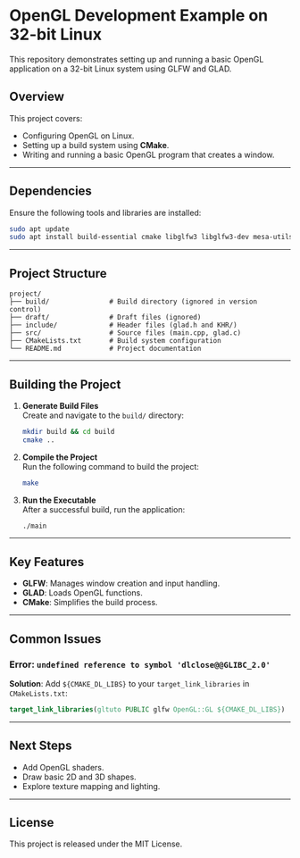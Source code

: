 # OpenGL Development Example on 32-bit Linux

This repository demonstrates setting up and running a basic OpenGL application on a 32-bit Linux system using GLFW and GLAD.

## **Overview**
This project covers:
- Configuring OpenGL on Linux.
- Setting up a build system using **CMake**.
- Writing and running a basic OpenGL program that creates a window.

---

## **Dependencies**
Ensure the following tools and libraries are installed:
```bash
sudo apt update
sudo apt install build-essential cmake libglfw3 libglfw3-dev mesa-utils mesa-common-dev
```

---

## **Project Structure**

```
project/
├── build/               # Build directory (ignored in version control)
├── draft/               # Draft files (ignored)
├── include/             # Header files (glad.h and KHR/)
├── src/                 # Source files (main.cpp, glad.c)
├── CMakeLists.txt       # Build system configuration
└── README.md            # Project documentation
```

---

## **Building the Project**

1. **Generate Build Files**  
   Create and navigate to the `build/` directory:
   ```bash
   mkdir build && cd build
   cmake ..
   ```

2. **Compile the Project**  
   Run the following command to build the project:
   ```bash
   make
   ```

3. **Run the Executable**  
   After a successful build, run the application:
   ```bash
   ./main
   ```

---

## **Key Features**
- **GLFW**: Manages window creation and input handling.
- **GLAD**: Loads OpenGL functions.
- **CMake**: Simplifies the build process.

---

## **Common Issues**

### Error: `undefined reference to symbol 'dlclose@@GLIBC_2.0'`
**Solution**: Add `${CMAKE_DL_LIBS}` to your `target_link_libraries` in `CMakeLists.txt`:
```cmake
target_link_libraries(gltuto PUBLIC glfw OpenGL::GL ${CMAKE_DL_LIBS})
```

---

## **Next Steps**
- Add OpenGL shaders.
- Draw basic 2D and 3D shapes.
- Explore texture mapping and lighting.

---

## **License**
This project is released under the MIT License.

